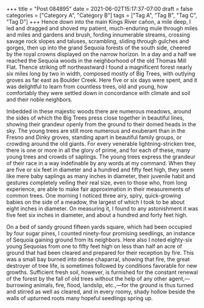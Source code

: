 +++
title = "Post 084895"
date = 2021-06-02T15:17:37-07:00
draft = false
categories = ["Category A", "Category B"]
tags = ["Tag A", "Tag B", "Tag C", "Tag D"]
+++
Hence down into the main Kings River cañon, a mile deep, I led and dragged and shoved my patient, much-enduring mule through miles and miles and gardens and brush, fording innumerable streams, crossing savage rock slopes and taluses, scrambling, sliding through gulches and gorges, then up into the grand Sequoia forests of the south side, cheered by the royal crowns displayed on the narrow horizon. In a day and a half we reached the Sequoia woods in the neighborhood of the old Thomas Mill Flat. Thence striking off northeastward I found a magnificent forest nearly six miles long by two in width, composed mostly of Big Trees, with outlying groves as far east as Boulder Creek. Here five or six days were spent, and it was delightful to learn from countless trees, old and young, how comfortably they were settled down in concordance with climate and soil and their noble neighbors.

Imbedded in these majestic woods there are numerous meadows, around the sides of which the Big Trees press close together in beautiful lines, showing their grandeur openly from the ground to their domed heads in the sky. The young trees are still more numerous and exuberant than in the Fresno and Dinky groves, standing apart in beautiful family groups, or crowding around the old giants. For every venerable lightning-stricken tree, there is one or more in all the glory of prime, and for each of these, many young trees and crowds of saplings. The young trees express the grandeur of their race in a way indefinable by any words at my command. When they are five or six feet in diameter and a hundred and fifty feet high, they seem like mere baby saplings as many inches in diameter, their juvenile habit and gestures completely veiling their real size, even to those who, from long experience, are able to make fair approximation in their measurements of common trees. One morning I noticed three airy, spiry, quick-growing babies on the side of a meadow, the largest of which I took to be about eight inches in diameter. On measuring it, I found to any astonishment it was five feet six inches in diameter, and about a hundred and forty feet high.

On a bed of sandy ground fifteen yards square, which had been occupied by four sugar pines, I counted ninety-four promising seedlings, an instance of Sequoia gaining ground from its neighbors. Here also I noted eighty-six young Sequoias from one to fifty feet high on less than half an acre of ground that had been cleared and prepared for their reception by fire. This was a small bay burned into dense chaparral, showing that fire, the great destroyer of tree life, is sometimes followed by conditions favorable for new growths. Sufficient fresh soil, however, is furnished for the constant renewal of the forest by the fall of old trees without the help of any other agent,—burrowing animals, fire, flood, landslip, etc.,—for the ground is thus turned and stirred as well as cleared, and in every roomy, shady hollow beside the walls of upturned roots many hopeful seedlings spring up.
